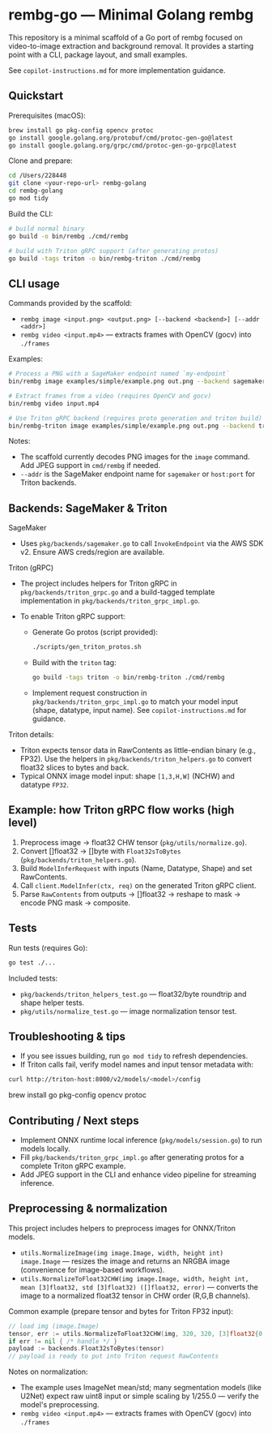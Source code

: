 # rembg-go — Minimal Golang rembg

This repository is a minimal scaffold of a Go port of rembg focused on video-to-image extraction and background removal. It provides a starting point with a CLI, package layout, and small examples.

See `copilot-instructions.md` for more implementation guidance.

## Quickstart

Prerequisites (macOS):

```bash
brew install go pkg-config opencv protoc
go install google.golang.org/protobuf/cmd/protoc-gen-go@latest
go install google.golang.org/grpc/cmd/protoc-gen-go-grpc@latest
```

Clone and prepare:

```bash
cd /Users/228448
git clone <your-repo-url> rembg-golang
cd rembg-golang
go mod tidy
```

Build the CLI:

```bash
# build normal binary
go build -o bin/rembg ./cmd/rembg

# build with Triton gRPC support (after generating protos)
go build -tags triton -o bin/rembg-triton ./cmd/rembg
```

## CLI usage

Commands provided by the scaffold:

- `rembg image <input.png> <output.png> [--backend <backend>] [--addr <addr>]`
- `rembg video <input.mp4>` — extracts frames with OpenCV (gocv) into `./frames`

Examples:

```bash
# Process a PNG with a SageMaker endpoint named `my-endpoint`
bin/rembg image examples/simple/example.png out.png --backend sagemaker --addr my-endpoint

# Extract frames from a video (requires OpenCV and gocv)
bin/rembg video input.mp4

# Use Triton gRPC backend (requires proto generation and triton build)
bin/rembg-triton image examples/simple/example.png out.png --backend triton_grpc --addr triton-host:8001
```

Notes:
- The scaffold currently decodes PNG images for the `image` command. Add JPEG support in `cmd/rembg` if needed.
- `--addr` is the SageMaker endpoint name for `sagemaker` or `host:port` for Triton backends.

## Backends: SageMaker & Triton

SageMaker

- Uses `pkg/backends/sagemaker.go` to call `InvokeEndpoint` via the AWS SDK v2. Ensure AWS creds/region are available.

Triton (gRPC)

- The project includes helpers for Triton gRPC in `pkg/backends/triton_grpc.go` and a build-tagged template implementation in `pkg/backends/triton_grpc_impl.go`.

- To enable Triton gRPC support:


	- Generate Go protos (script provided):
		```bash
		./scripts/gen_triton_protos.sh
		```


	- Build with the `triton` tag:

		```bash
		go build -tags triton -o bin/rembg-triton ./cmd/rembg
		```

	- Implement request construction in `pkg/backends/triton_grpc_impl.go` to match your model input (shape, datatype, input name). See `copilot-instructions.md` for guidance.

Triton details:

- Triton expects tensor data in RawContents as little-endian binary (e.g., FP32). Use the helpers in `pkg/backends/triton_helpers.go` to convert float32 slices to bytes and back.
- Typical ONNX image model input: shape `[1,3,H,W]` (NCHW) and datatype `FP32`.

## Example: how Triton gRPC flow works (high level)

1. Preprocess image -> float32 CHW tensor (`pkg/utils/normalize.go`).
2. Convert []float32 -> []byte with `Float32sToBytes` (`pkg/backends/triton_helpers.go`).
3. Build `ModelInferRequest` with inputs (Name, Datatype, Shape) and set RawContents.
4. Call `client.ModelInfer(ctx, req)` on the generated Triton gRPC client.
5. Parse `RawContents` from outputs -> []float32 -> reshape to mask -> encode PNG mask -> composite.

## Tests

Run tests (requires Go):

```bash
go test ./...
```

Included tests:

- `pkg/backends/triton_helpers_test.go` — float32/byte roundtrip and shape helper tests.
- `pkg/utils/normalize_test.go` — image normalization tensor test.

## Troubleshooting & tips

- If you see issues building, run `go mod tidy` to refresh dependencies.
- If Triton calls fail, verify model names and input tensor metadata with:

```bash
curl http://triton-host:8000/v2/models/<model>/config
```

brew install go pkg-config opencv protoc

## Contributing / Next steps

- Implement ONNX runtime local inference (`pkg/models/session.go`) to run models locally.
- Fill `pkg/backends/triton_grpc_impl.go` after generating protos for a complete Triton gRPC example.
- Add JPEG support in the CLI and enhance video pipeline for streaming inference.

## Preprocessing & normalization

This project includes helpers to preprocess images for ONNX/Triton models.

- `utils.NormalizeImage(img image.Image, width, height int) image.Image` — resizes the image and returns an NRGBA image (convenience for image-based workflows).
- `utils.NormalizeToFloat32CHW(img image.Image, width, height int, mean [3]float32, std [3]float32) ([]float32, error)` — converts the image to a normalized float32 tensor in CHW order (R,G,B channels).

Common example (prepare tensor and bytes for Triton FP32 input):

```go
// load img (image.Image)
tensor, err := utils.NormalizeToFloat32CHW(img, 320, 320, [3]float32{0.485,0.456,0.406}, [3]float32{0.229,0.224,0.225})
if err != nil { /* handle */ }
payload := backends.Float32sToBytes(tensor)
// payload is ready to put into Triton request RawContents
```

Notes on normalization:

- The example uses ImageNet mean/std; many segmentation models (like U2Net) expect raw uint8 input or simple scaling by 1/255.0 — verify the model's preprocessing.
- `rembg video <input.mp4>` — extracts frames with OpenCV (gocv) into `./frames`


